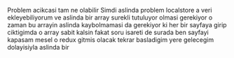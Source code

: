 Problem acikcasi tam ne olabilir
Simdi aslinda problem localstore a veri ekleyebiliyorum ve aslinda 
bir array surekli tutuluyor olmasi gerekiyor
o zaman bu arrayin aslinda kaybolmamasi da gerekiyor ki
her bir sayfaya girip ciktigimda o array sabit kalsin fakat
soru isareti de surada ben sayfayi kapasam mesel o redux gitmis olacak
tekrar basladigim yere gelecegim
dolayisiyla aslinda bir 